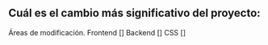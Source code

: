 ## Cuál es el cambio más significativo del proyecto:

Áreas de modificación.
Frontend []
Backend []
CSS []

